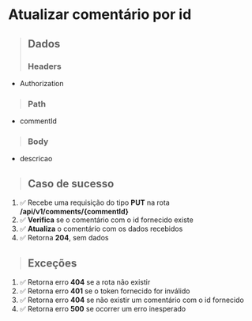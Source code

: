 # Atualizar comentário por id

> ## Dados
>
> ### Headers

- Authorization

> ### Path

- commentId

> ### Body

- descricao

> ## Caso de sucesso

1. ✅ Recebe uma requisição do tipo **PUT** na rota **/api/v1/comments/{commentId}**
2. ✅ **Verifica** se o comentário com o id fornecido existe
3. ✅ **Atualiza** o comentário com os dados recebidos
4. ✅ Retorna **204**, sem dados

> ## Exceções

1. ✅ Retorna erro **404** se a rota não existir
2. ✅ Retorna erro **401** se o token fornecido for inválido
3. ✅ Retorna erro **404** se não existir um comentário com o id fornecido
4. ✅ Retorna erro **500** se ocorrer um erro inesperado
